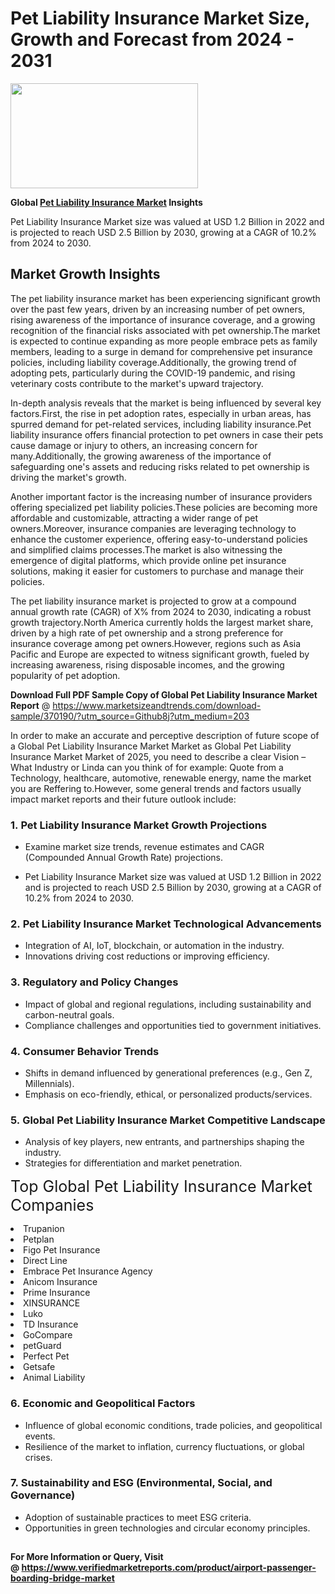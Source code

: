 <H1>Pet Liability Insurance Market Size, Growth and Forecast from 2024 - 2031</H1><img class="aligncenter size-medium wp-image-584254" src="https://thirdeyenews.in/wp-content/uploads/2024/09/Global-Market-Research-300x168.jpeg" alt="" width="300" height="168" /><p><strong>Global&nbsp;<a href="https://www.marketsizeandtrends.com/download-sample/370190/?utm_source=Github8j?utm_medium=203">Pet Liability Insurance Market</a> Insights</strong></p><p>Pet Liability Insurance Market size was valued at USD 1.2 Billion in 2022 and is projected to reach USD 2.5 Billion by 2030, growing at a CAGR of 10.2% from 2024 to 2030.</p><p><h2>Market Growth Insights</h2> <p>The pet liability insurance market has been experiencing significant growth over the past few years, driven by an increasing number of pet owners, rising awareness of the importance of insurance coverage, and a growing recognition of the financial risks associated with pet ownership.The market is expected to continue expanding as more people embrace pets as family members, leading to a surge in demand for comprehensive pet insurance policies, including liability coverage.Additionally, the growing trend of adopting pets, particularly during the COVID-19 pandemic, and rising veterinary costs contribute to the market's upward trajectory.</p> <p>In-depth analysis reveals that the market is being influenced by several key factors.First, the rise in pet adoption rates, especially in urban areas, has spurred demand for pet-related services, including liability insurance.Pet liability insurance offers financial protection to pet owners in case their pets cause damage or injury to others, an increasing concern for many.Additionally, the growing awareness of the importance of safeguarding one's assets and reducing risks related to pet ownership is driving the market's growth.</p> <p>Another important factor is the increasing number of insurance providers offering specialized pet liability policies.These policies are becoming more affordable and customizable, attracting a wider range of pet owners.Moreover, insurance companies are leveraging technology to enhance the customer experience, offering easy-to-understand policies and simplified claims processes.The market is also witnessing the emergence of digital platforms, which provide online pet insurance solutions, making it easier for customers to purchase and manage their policies.</p> <p>The pet liability insurance market is projected to grow at a compound annual growth rate (CAGR) of X% from 2024 to 2030, indicating a robust growth trajectory.North America currently holds the largest market share, driven by a high rate of pet ownership and a strong preference for insurance coverage among pet owners.However, regions such as Asia Pacific and Europe are expected to witness significant growth, fueled by increasing awareness, rising disposable incomes, and the growing popularity of pet adoption.</p> <p><span class=""><strong>Download Full PDF Sample Copy of Global Pet Liability Insurance Market Report</strong> @ <a href="https://www.marketsizeandtrends.com/download-sample/370190/?utm_source=Github8j?utm_medium=203" target="_blank">https://www.marketsizeandtrends.com/download-sample/370190/?utm_source=Github8j?utm_medium=203</a></span></p><p>In order to make an accurate and perceptive description of future scope of a Global&nbsp;Pet Liability Insurance Market Market as Global&nbsp;Pet Liability Insurance Market Market of 2025, you need to describe a clear Vision &ndash; What Industry or Linda can you think of for example: Quote from a Technology, healthcare, automotive, renewable energy, name the market you are Reffering to.However, some general trends and factors usually impact market reports and their future outlook include:</p><h3>1.&nbsp;<strong>Pet Liability Insurance Market Growth Projections</strong></h3><ul><li>Examine market size trends, revenue estimates and CAGR (Compounded Annual Growth Rate) projections.</li><li><p>Pet Liability Insurance Market size was valued at USD 1.2 Billion in 2022 and is projected to reach USD 2.5 Billion by 2030, growing at a CAGR of 10.2% from 2024 to 2030.</p></li></ul><h3>2.&nbsp;<strong>Pet Liability Insurance Market Technological Advancements</strong></h3><ul><li>Integration of AI, IoT, blockchain, or automation in the industry.</li><li>Innovations driving cost reductions or improving efficiency.</li></ul><h3>3.&nbsp;<strong>Regulatory and Policy Changes</strong></h3><ul><li>Impact of global and regional regulations, including sustainability and carbon-neutral goals.</li><li>Compliance challenges and opportunities tied to government initiatives.</li></ul><h3>4.&nbsp;<strong>Consumer Behavior Trends</strong></h3><ul><li>Shifts in demand influenced by generational preferences (e.g., Gen Z, Millennials).</li><li>Emphasis on eco-friendly, ethical, or personalized products/services.</li></ul><h3>5.&nbsp;<strong>Global Pet Liability Insurance Market Competitive Landscape</strong></h3><ul><li>Analysis of key players, new entrants, and partnerships shaping the industry.</li><li>Strategies for differentiation and market penetration.</li></ul><p data-pm-slice="1 1 []"><span style="color: inherit; font-family: inherit; font-size: 25px;">Top Global Pet Liability Insurance Market Companies</span></p><div class="" data-test-id=""><p><li>Trupanion</li><li> Petplan</li><li> Figo Pet Insurance</li><li> Direct Line</li><li> Embrace Pet Insurance Agency</li><li> Anicom Insurance</li><li> Prime Insurance</li><li> XINSURANCE</li><li> Luko</li><li> TD Insurance</li><li> GoCompare</li><li> petGuard</li><li> Perfect Pet</li><li> Getsafe</li><li> Animal Liability</li></p></div><h3>6.&nbsp;<strong>Economic and Geopolitical Factors</strong></h3><ul><li>Influence of global economic conditions, trade policies, and geopolitical events.</li><li>Resilience of the market to inflation, currency fluctuations, or global crises.</li></ul><h3>7.&nbsp;<strong>Sustainability and ESG (Environmental, Social, and Governance)</strong></h3><ul><li>Adoption of sustainable practices to meet ESG criteria.</li><li>Opportunities in green technologies and circular economy principles.</li></ul><h2><strong style="font-size: 14px;">For More Information or Query, Visit @&nbsp;</strong><a style="background-color: #ffffff; font-size: 14px;" href="https://www.marketsizeandtrends.com/report/pet-liability-insurance-market/" target="_blank">https://www.verifiedmarketreports.com/product/airport-passenger-boarding-bridge-market</a></h2>